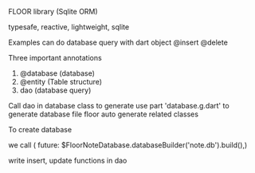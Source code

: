 FLOOR library (Sqlite ORM) 

typesafe, reactive, lightweight, sqlite 

Examples
can do database query with dart object
@insert 
@delete 

Three important annotations 
1. @database (database)
2. @entity (Table structure)
3. dao (database query)

Call dao in database class to generate 
use part 'database.g.dart' to generate database file 
floor auto generate related classes


To create database 

we call ( future: $FloorNoteDatabase.databaseBuilder('note.db').build(),)

write insert, update functions in dao 